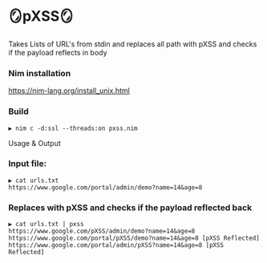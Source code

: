 # 🪞pXSS🪞


Takes Lists of URL's from stdin and replaces all path with pXSS and checks if the payload reflects in body


### Nim installation

https://nim-lang.org/install_unix.html

### Build
```
▶ nim c -d:ssl --threads:on pxss.nim
```
Usage & Output

### Input file:
```
▶ cat urls.txt
https://www.google.com/portal/admin/demo?name=14&age=8
```

### Replaces with pXSS and checks if the payload reflected back

```
▶ cat urls.txt | pxss
https://www.google.com/pXSS/admin/demo?name=14&age=8
https://www.google.com/portal/pXSS/demo?name=14&age=8 [pXSS Reflected]
https://www.google.com/portal/admin/pXSS?name=14&age=8 [pXSS Reflected]
```
